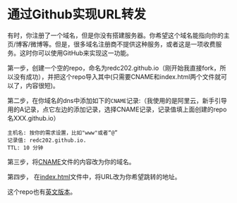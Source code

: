 # 通过Github实现URL转发
有时，你注册了一个域名，但是你没有搭建服务器。你希望这个域名能指向你的主页/博客/微博等。但是，很多域名注册商不提供这种服务，或者这是一项收费服务。这时你可以使用GitHub来实现这一功能。

第一步，创建一个空的repo，命名为redc202.github.io（刚开始我直接fork，所以没有成功），并把这个repo导入其中(只需要CNAME和index.html两个文件就可以了，内容很短)。

第二步，在你域名的dns中添加如下的`CNAME`记录:（我使用的是阿里云，新手引导用的A记录，点它左边的添加记录，选择CNAME记录，记录值填上面创建的repo名XXX.github.io）
```
主机名: 按你的需求设置，比如"www"或者“@”
记录值: redc202.github.io.
TTL: 10 分钟
```

第三步，将[CNAME](./CNAME)文件的内容改为你的域名。

第四步， 在[index.html](./index.html)文件中，将URL改为你希望跳转的地址。

这个repo也有[英文版本](https://github.com/y2l/URL-Redirect/)。
